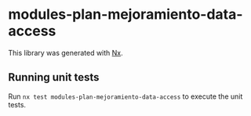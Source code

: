 # modules-plan-mejoramiento-data-access

This library was generated with [Nx](https://nx.dev).

## Running unit tests

Run `nx test modules-plan-mejoramiento-data-access` to execute the unit tests.

